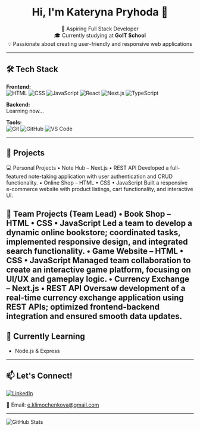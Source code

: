 <h1 align="center">Hi, I'm Kateryna Pryhoda 👋</h1>

<p align="center">
🌱 Aspiring Full Stack Developer<br>
🎓 Currently studying at <strong>GoIT School</strong><br>
💡 Passionate about creating user-friendly and responsive web applications
</p>

---

## 🛠️ Tech Stack

**Frontend:**  
![HTML](https://img.shields.io/badge/-HTML5-E34F26?style=flat&logo=html5&logoColor=white)
![CSS](https://img.shields.io/badge/-CSS3-1572B6?style=flat&logo=css3&logoColor=white)
![JavaScript](https://img.shields.io/badge/-JavaScript-F7DF1E?style=flat&logo=javascript&logoColor=black)
![React](https://img.shields.io/badge/-React-61DAFB?style=flat&logo=react&logoColor=black)
![Next.js](https://img.shields.io/badge/-Next.js-000000?style=flat&logo=next.js&logoColor=white)
![TypeScript](https://img.shields.io/badge/-TypeScript-3178C6?style=flat&logo=typescript&logoColor=white)

**Backend:**  
Learning now...

**Tools:**  
![Git](https://img.shields.io/badge/-Git-F05032?style=flat&logo=git&logoColor=white)
![GitHub](https://img.shields.io/badge/-GitHub-181717?style=flat&logo=github)
![VS Code](https://img.shields.io/badge/-VS%20Code-007ACC?style=flat&logo=visual-studio-code)


---

## 🚀 Projects

💻 Personal Projects
	•	Note Hub – Next.js • REST API
Developed a full-featured note-taking application with user authentication and CRUD functionality.
	•	Online Shop – HTML • CSS • JavaScript
Built a responsive e-commerce website with product listings, cart functionality, and interactive UI.

👥 Team Projects (Team Lead)
	•	Book Shop – HTML • CSS • JavaScript
Led a team to develop a dynamic online bookstore; coordinated tasks, implemented responsive design, and integrated search functionality.
	•	Game Website – HTML • CSS • JavaScript
Managed team collaboration to create an interactive game platform, focusing on UI/UX and gameplay logic.
	•	Currency Exchange – Next.js • REST API
Oversaw development of a real-time currency exchange application using REST APIs; optimized frontend-backend integration and ensured smooth data updates.
---

## 🌱 Currently Learning

- Node.js & Express


---

## 📫 Let's Connect!

[![LinkedIn](https://img.shields.io/badge/-LinkedIn-0A66C2?style=flat&logo=linkedin&logoColor=white)](https://uk.linkedin.com/in/kateryna-pryhoda-28383023a)
  
📧 Email: e.klimochenkova@gmail.com 


---

![GitHub Stats](https://github-readme-stats.vercel.app/api?username=netkatya&show_icons=true&theme=tokyonight)
